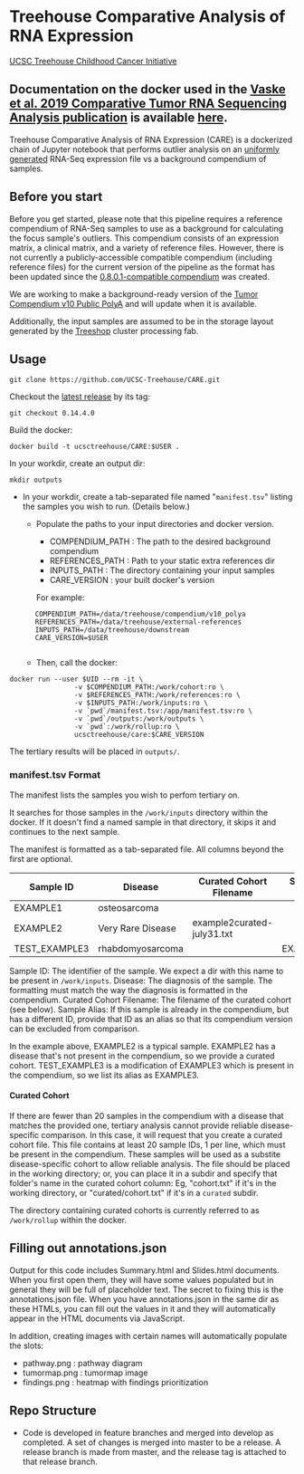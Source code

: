 # Treehouse Comparative Analysis of RNA Expression
[UCSC Treehouse Childhood Cancer Initiative](http://treehousegenomics.ucsc.edu)

## Documentation on the docker used in the [Vaske et al. 2019 Comparative Tumor RNA Sequencing Analysis publication](https://treehousegenomics.ucsc.edu/p/vaske-2019-comparative-tumor-RNA/) is available [here](docs/Vaske-2019-comparative-tumor-RNA.md).

Treehouse Comparative Analysis of RNA Expression (CARE) is a dockerized chain of Jupyter notebook that performs outlier analysis on an 
[uniformly generated](https://github.com/UCSC-Treehouse/pipelines) RNA-Seq expression file vs a background compendium of samples.

## Before you start
Before you get started, please note that this pipeline requires a reference compendium of RNA-Seq samples to use as a background for calculating the focus sample's outliers.
This compendium consists of an expression matrix, a clinical matrix, and a variety of reference files. However, there is not currently a publicly-accessible
compatible compendium (including reference files) for the current version of the pipeline as the format has been updated since the
 [0.8.0.1-compatible compendium](docs/Vaske-2019-comparative-tumor-RNA.md) was created.

We are working to make a background-ready version of the [Tumor Compendium v10 Public PolyA](https://treehousegenomics.soe.ucsc.edu/public-data/#tumor_v10_polyA) and will update
when it is available.

Additionally, the input samples are assumed to be in the storage layout generated by the [Treeshop](https://github.com/UCSC-Treehouse/pipelines/blob/master/treeshop.md) cluster
processing fab.

## Usage

```git clone https://github.com/UCSC-Treehouse/CARE.git```

Checkout the [latest release](https://github.com/UCSC-Treehouse/CARE/releases) by its tag:

```git checkout 0.14.4.0```

Build the docker:

```docker build -t ucsctreehouse/CARE:$USER .```

In your workdir, create an output dir:

```mkdir outputs```

- In your workdir, create a tab-separated file named "`manifest.tsv`" listing the samples you wish to run. (Details below.)

  - Populate the paths to your input directories and docker version.
  
    - COMPENDIUM_PATH : The path to the desired background compendium
    - REFERENCES_PATH : Path to your static extra references dir
    - INPUTS_PATH : The directory containing your input samples
    - CARE_VERSION : your built docker's version
    
    For example:
  ```
     COMPENDIUM_PATH=/data/treehouse/compendium/v10_polya
     REFERENCES_PATH=/data/treehouse/external-references
     INPUTS_PATH=/data/treehouse/downstream
     CARE_VERSION=$USER
        
     ```
  
  - Then, call the docker:

```
docker run --user $UID --rm -it \
                -v $COMPENDIUM_PATH:/work/cohort:ro \
                -v $REFERENCES_PATH:/work/references:ro \
                -v $INPUTS_PATH:/work/inputs:ro \
                -v `pwd`/manifest.tsv:/app/manifest.tsv:ro \
                -v `pwd`/outputs:/work/outputs \
                -v `pwd`:/work/rollup:ro \
                ucsctreehouse/care:$CARE_VERSION
```

The tertiary results will be placed in `outputs/`.

### manifest.tsv Format
The manifest lists the samples you wish to perfom tertiary on.

It searches for those samples in the `/work/inputs` directory within the docker.
If it doesn't find a named sample in that directory, it skips it and continues to the next sample.

The manifest is formatted as a tab-separated file. All columns beyond the first are optional.


Sample ID | Disease | Curated Cohort Filename | Sample Alias
-|-|-|-
EXAMPLE1 | osteosarcoma | | |
EXAMPLE2 | Very Rare Disease | example2curated-july31.txt |
TEST_EXAMPLE3 | rhabdomyosarcoma | | EXAMPLE3

Sample ID: The identifier of the sample. We expect a dir with this name to be present in `/work/inputs`.
Disease: The diagnosis of the sample. The formatting must match the way the diagnosis is formatted in the compendium.
Curated Cohort Filename: The filename of the curated cohort (see below).
Sample Alias: If this sample is already in the compendium, but has a different ID, provide that ID as an alias so that its compendium version
can be excluded from comparison.

In the example above, EXAMPLE2 is a typical sample.
EXAMPLE2 has a disease that's not present in the compendium, so we provide a curated cohort.
TEST\_EXAMPLE3 is a modification of EXAMPLE3 which is present in the compendium, so we list its alias as EXAMPLE3.

#### Curated Cohort
If there are fewer than 20 samples in the compendium with a disease that matches the provided one, tertiary analysis cannot provide
reliable disease-specific comparison. In this case, it will request that you create a curated cohort file.
This file contains at least 20 sample IDs, 1 per line, which must be present in the compendium. These samples will be used as a substite
disease-specific cohort to allow reliable analysis. The file should be placed in the working directory; or, you can place it in a subdir
and specify that folder's name in the curated cohort column:
Eg, "cohort.txt" if it's in the working directory, or "curated/cohort.txt" if it's in a `curated` subdir.

The directory containing curated cohorts is currently referred to as `/work/rollup` within the docker.

## Filling out annotations.json

Output for this code includes Summary.html and Slides.html documents. When you first open them, they will have some values populated
but in general they will be full of placeholder text.
The secret to fixing this is the annotations.json file. When you have annotations.json in the same dir as these HTMLs, you can fill out
the values in it and they will automatically appear in the HTML documents via JavaScript.

In addition, creating images with certain names will automatically populate the slots:
- pathway.png : pathway diagram
- tumormap.png : tumormap image
- findings.png : heatmap with findings prioritization

## Repo Structure

- Code is developed in feature branches and merged into develop as completed. A set of changes is merged into master to be a release.  A release branch is made from master, and the release tag is attached to that release branch.

